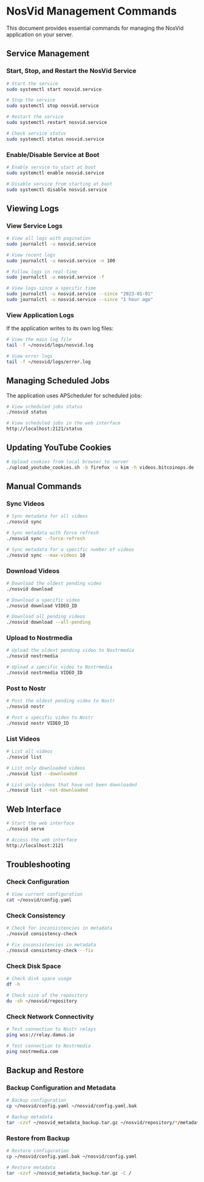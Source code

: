 # NosVid Management Commands

This document provides essential commands for managing the NosVid application on your server.

## Service Management

### Start, Stop, and Restart the NosVid Service

```bash
# Start the service
sudo systemctl start nosvid.service

# Stop the service
sudo systemctl stop nosvid.service

# Restart the service
sudo systemctl restart nosvid.service

# Check service status
sudo systemctl status nosvid.service
```

### Enable/Disable Service at Boot

```bash
# Enable service to start at boot
sudo systemctl enable nosvid.service

# Disable service from starting at boot
sudo systemctl disable nosvid.service
```

## Viewing Logs

### View Service Logs

```bash
# View all logs with pagination
sudo journalctl -u nosvid.service

# View recent logs
sudo journalctl -u nosvid.service -n 100

# Follow logs in real-time
sudo journalctl -u nosvid.service -f

# View logs since a specific time
sudo journalctl -u nosvid.service --since "2023-01-01"
sudo journalctl -u nosvid.service --since "1 hour ago"
```

### View Application Logs

If the application writes to its own log files:

```bash
# View the main log file
tail -f ~/nosvid/logs/nosvid.log

# View error logs
tail -f ~/nosvid/logs/error.log
```

## Managing Scheduled Jobs

The application uses APScheduler for scheduled jobs:

```bash
# View scheduled jobs status
./nosvid status

# View scheduled jobs in the web interface
http://localhost:2121/status
```

## Updating YouTube Cookies

```bash
# Upload cookies from local browser to server
./upload_youtube_cookies.sh -b firefox -u kim -h videos.bitcoinops.de -p ~/nosvid -r
```

## Manual Commands

### Sync Videos

```bash
# Sync metadata for all videos
./nosvid sync

# Sync metadata with force refresh
./nosvid sync --force-refresh

# Sync metadata for a specific number of videos
./nosvid sync --max-videos 10
```

### Download Videos

```bash
# Download the oldest pending video
./nosvid download

# Download a specific video
./nosvid download VIDEO_ID

# Download all pending videos
./nosvid download --all-pending
```

### Upload to Nostrmedia

```bash
# Upload the oldest pending video to Nostrmedia
./nosvid nostrmedia

# Upload a specific video to Nostrmedia
./nosvid nostrmedia VIDEO_ID
```

### Post to Nostr

```bash
# Post the oldest pending video to Nostr
./nosvid nostr

# Post a specific video to Nostr
./nosvid nostr VIDEO_ID
```

### List Videos

```bash
# List all videos
./nosvid list

# List only downloaded videos
./nosvid list --downloaded

# List only videos that have not been downloaded
./nosvid list --not-downloaded
```

## Web Interface

```bash
# Start the web interface
./nosvid serve

# Access the web interface
http://localhost:2121
```

## Troubleshooting

### Check Configuration

```bash
# View current configuration
cat ~/nosvid/config.yaml
```

### Check Consistency

```bash
# Check for inconsistencies in metadata
./nosvid consistency-check

# Fix inconsistencies in metadata
./nosvid consistency-check --fix
```

### Check Disk Space

```bash
# Check disk space usage
df -h

# Check size of the repository
du -sh ~/nosvid/repository
```

### Check Network Connectivity

```bash
# Test connection to Nostr relays
ping wss://relay.damus.io

# Test connection to Nostrmedia
ping nostrmedia.com
```

## Backup and Restore

### Backup Configuration and Metadata

```bash
# Backup configuration
cp ~/nosvid/config.yaml ~/nosvid/config.yaml.bak

# Backup metadata
tar -czvf ~/nosvid_metadata_backup.tar.gz ~/nosvid/repository/*/metadata
```

### Restore from Backup

```bash
# Restore configuration
cp ~/nosvid/config.yaml.bak ~/nosvid/config.yaml

# Restore metadata
tar -xzvf ~/nosvid_metadata_backup.tar.gz -C /
```
